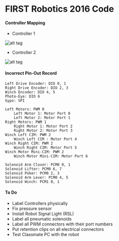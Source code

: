 # FIRST Robotics 2016 Code

#### Controller Mapping
* Controller 1

![alt tag](https://raw.githubusercontent.com/matthewknecht/RealRoboCode2016/master/2016%20Controller%201.png)
* Controller 2

![alt tag](https://raw.githubusercontent.com/matthewknecht/RealRoboCode2016/master/2016%20Controller%202.png)

#### Incorrect Pin-Out Record
```
Left Drive Encoder: DIO 0, 1
Right Drive Encoder: DIO 2, 3
Winch Encoder: DIO 4, 5
Photo-Eye: DIO 6
Gypo: SPI 

Left Motors: PWM 0
	Left Motor 1: Motor Port 0
	Left Motor 2: Motor Port 1
Right Motors: PWM 1
	Right Motor 1: Motor Port 2
	Right Motor 2: Motor Port 3
Winch Left CIM: PWM 2
	Winch Left CIM : Motor Port 4
Winch Right CIM: PWM 2
	Winch Right CIM: Motor Port 5 
Winch Motor Mini-CIM: PWM 2
	Winch Motor Mini-CIM: Motor Port 6

Solenoid Arm Closer: PCM0 0, 1
Solenoid Lifter: PCM0 6, 7
Solenoid Poker: PCM0 2, 3
Solenoid Arm Lever: PCM0 4, 5
Solenoid Winch: PCM1 0, 1
```
#### To Do
* Label Controllers physically
* Fix pressure sensor
* Install Robot Signal Light (RSL)
* Label all pneumatic solenoids
* Label all PWM connectors with their port numbers
* Put retention clips on all electrical connectors
* Test Classmate PC with the robot
